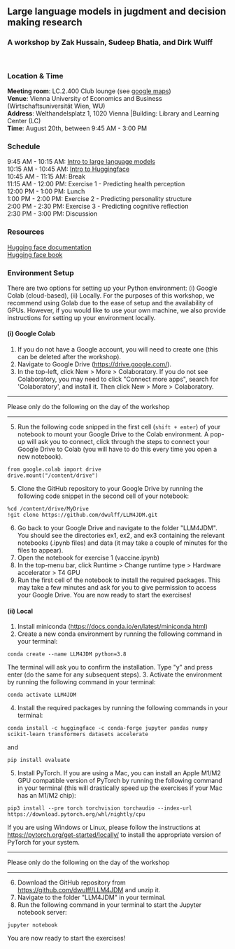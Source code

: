 ## Large language models in jugdment and decision making research
### A workshop by Zak Hussain, Sudeep Bhatia, and Dirk Wulff
<br>

### Location & Time
<b>Meeting room</b>: LC.2.400 Club lounge (see [google maps](https://goo.gl/maps/9NQky6m7Dx6pUQ5V6))<br> 
<b>Venue</b>: Vienna University of Economics and Business (Wirtschaftsuniversität Wien, WU)<br> 
<b>Address</b>: Welthandelsplatz 1, 1020 Vienna |Building: Library and Learning Center (LC)<br> 
<b>Time</b>: August 20th, between 9:45 AM - 3:00 PM

### Schedule
9:45 AM - 10:15 AM: [Intro to large language models](LLM4JDM_Intro.pdf)<br>
10:15 AM - 10:45 AM: [Intro to Huggingface](LLM4JDM_Huggingface.pdf)<br>
10:45 AM - 11:15 AM: Break<br>
11:15 AM - 12:00 PM: Exercise 1 - Predicting health perception<br>
12:00 PM - 1:00 PM: Lunch<br>
1:00 PM - 2:00 PM: Exercise 2 - Predicting personality structure<br>
2:00 PM - 2:30 PM: Exercise 3 - Predicting cognitive reflection<br>
2:30 PM - 3:00 PM: Discussion<br>

### Resources
[Hugging face documentation](https://huggingface.co/docs)<br>
[Hugging face book](https://transformersbook.com/)

### Environment Setup
There are two options for setting up your Python environment: (i) Google Colab (cloud-based), (ii) Locally. For the
purposes of this workshop, we recommend using Golab due to the ease of setup and the availability of GPUs. However, if
you would like to use your own machine, we also provide instructions for setting up your environment locally.

#### (i) Google Colab
1. If you do not have a Google account, you will need to create one (this can be deleted after the workshop).
2. Navigate to Google Drive (https://drive.google.com/).
3. In the top-left, click New > More > Colaboratory. If you do not see Colaboratory, you may need to click "Connect more apps", 
search for 'Colaboratory', and install it. Then click New > More > Colaboratory.

************
Please only do the following on the day of the workshop
***********

5. Run the following code snipped in the first cell (```shift + enter```) of your notebook to mount your Google Drive to the Colab environment.
A pop-up will ask you to connect, click through the steps to connect your Google Drive to Colab (you will have to do this
every time you open a new notebook).
```
from google.colab import drive
drive.mount("/content/drive")
```
5. Clone the GitHub repository to your Google Drive by running the following code snippet in the second cell of your notebook:
```
%cd /content/drive/MyDrive
!git clone https://github.com/dwulff/LLM4JDM.git
```
6. Go back to your Google Drive and navigate to the folder "LLM4JDM". You should see the directories ex1, ex2, and ex3 
containing the relevant notebooks (.ipynb files) and data (it may take  a couple of minutes for the files to appear).
7. Open the notebook for exercise 1 (vaccine.ipynb)
8. In the top-menu bar, click Runtime > Change runtime type > Hardware accelerator > T4 GPU
9. Run the first cell of the notebook to install the required packages. This may take a few minutes and ask for you to
give permission to access your Google Drive. 
You are now ready to start the exercises!

#### (ii) Local
1. Install miniconda  (https://docs.conda.io/en/latest/miniconda.html)
2. Create a new conda environment by running the following command in your terminal:
```
conda create --name LLM4JDM python=3.8
```
The terminal will ask you to confirm the installation. Type "y" and press enter (do the same for any subsequent steps).
3. Activate the environment by running the following command in your terminal:
```
conda activate LLM4JDM
```
4. Install the required packages by running the following commands in your terminal:
```
conda install -c huggingface -c conda-forge jupyter pandas numpy scikit-learn transformers datasets accelerate
```
and
```
pip install evaluate
```
5. Install PyTorch. If you are using a Mac, you can install an Apple M1/M2 GPU compatible version of PyTorch by running the 
following command in your terminal (this will drastically speed up the exercises if your Mac has an M1/M2 chip):
```
pip3 install --pre torch torchvision torchaudio --index-url https://download.pytorch.org/whl/nightly/cpu
```
If you are using Windows or Linux, please follow the instructions at https://pytorch.org/get-started/locally/ to install
the appropriate version of PyTorch for your system.

************
Please only do the following on the day of the workshop
***********

6. Download the GitHub repository from https://github.com/dwulff/LLM4JDM and unzip it.
7. Navigate to the folder "LLM4JDM" in your terminal.
8. Run the following command in your terminal to start the Jupyter notebook server:
```
jupyter notebook
```
You are now ready to start the exercises!




